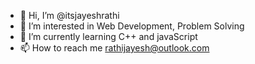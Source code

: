 - 👋 Hi, I’m @itsjayeshrathi
- 👀 I’m interested in Web Development, Problem Solving
- 🌱 I’m currently learning C++ and javaScript
- 📫 How to reach me rathijayesh@outlook.com

<!---
itsjayeshrathi/itsjayeshrathi is a ✨ special ✨ repository because its `README.md` (this file) appears on your GitHub profile.
You can click the Preview link to take a look at your changes.
--->
